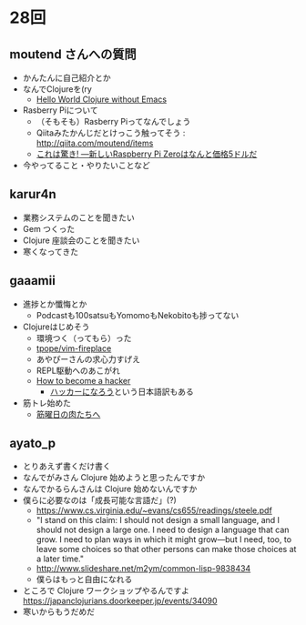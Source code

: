 # 28回

## moutend さんへの質問
- かんたんに自己紹介とか
- なんでClojureを(ry
  - [Hello World Clojure without Emacs](http://qiita.com/moutend/items/fd15964aedd2c5980289)
- Rasberry Piについて
  - （そもそも）Rasberry Piってなんでしょう
  - Qiitaみたかんじだとけっこう触ってそう : http://qiita.com/moutend/items
  - [これは驚き! ―新しいRaspberry Pi Zeroはなんと価格5ドルだ](http://jp.techcrunch.com/2015/11/27/20151126raspberry-pi-zero/)
- 今やってること・やりたいことなど

## karur4n

- 業務システムのことを聞きたい
- Gem つくった
- Clojure 座談会のことを聞きたい
- 寒くなってきた

## gaaamii
- 進捗とか懺悔とか
  - Podcastも100satsuもYomomoもNekobitoも捗ってない
- Clojureはじめそう
  - 環境つく（ってもら）った
  - [tpope/vim-fireplace](https://github.com/tpope/vim-fireplace)
  - あやぴーさんの求心力すげえ
  - REPL駆動へのあこがれ
  - [How to become a hacker](http://www.catb.org/esr/faqs/hacker-howto.html)
    - [ハッカーになろう](http://cruel.org/freeware/hacker.html)という日本語訳もある
- 筋トレ始めた
  - [筋曜日の肉たちへ](http://www.cudan.ws/kinyo/)

## ayato_p

- とりあえず書くだけ書く
- なんでがみさん Clojure 始めようと思ったんですか
- なんでかるらんさんは Clojure 始めないんですか
- 僕らに必要なのは「成長可能な言語だ」(?)
  - https://www.cs.virginia.edu/~evans/cs655/readings/steele.pdf
  - "I stand on this claim: I should not design a small language, and I should not design
a large one. I need to design a language that can grow. I need to plan ways in which it
might grow—but I need, too, to leave some choices so that other persons can make those
choices at a later time."
  - http://www.slideshare.net/m2ym/common-lisp-9838434
  - 僕らはもっと自由になれる
- ところで Clojure ワークショップやるんですよ https://japanclojurians.doorkeeper.jp/events/34090
- 寒いからもうだめだ
